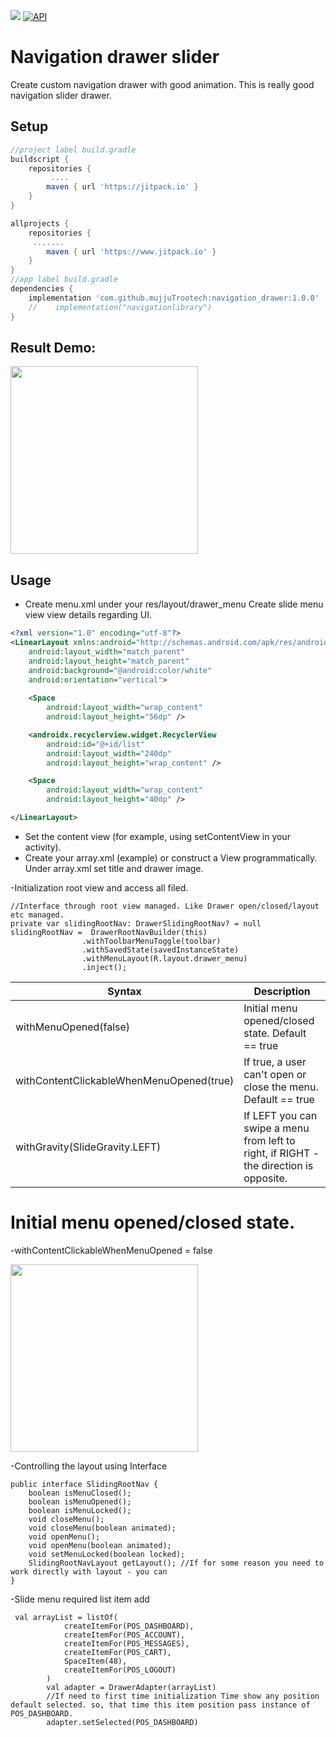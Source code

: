 [![](https://jitpack.io/v/mujjuTrootech/navigation_drawer.svg)](https://jitpack.io/#mujjuTrootech/navigation_drawer)
[![API](https://img.shields.io/badge/API-21%2B-brightgreen.svg?style=flat)](https://android-arsenal.com/api?level=21)

# Navigation drawer slider
Create custom navigation drawer with good animation. This is really good navigation slider drawer.

## Setup
```gradle
//project label build.gradle
buildscript {
    repositories {
         ....
        maven { url 'https://jitpack.io' }
    }
}

allprojects {
    repositories {
     .......
        maven { url 'https://www.jitpack.io' }
    }
}
//app label build.gradle
dependencies {
    implementation 'com.github.mujjuTrootech:navigation_drawer:1.0.0'
    //    implementation("navigationlibrary")
}
```

## Result Demo:

<img src="https://user-images.githubusercontent.com/112152331/187843772-d3a519e4-b337-4826-b3a3-7d07d4bbd172.gif" width="300" />

## Usage
- Create menu.xml under your res/layout/drawer_menu
  Create slide menu view view details regarding UI.
```xml
<?xml version="1.0" encoding="utf-8"?>
<LinearLayout xmlns:android="http://schemas.android.com/apk/res/android"
    android:layout_width="match_parent"
    android:layout_height="match_parent"
    android:background="@android:color/white"
    android:orientation="vertical">
  
    <Space
        android:layout_width="wrap_content"
        android:layout_height="56dp" />

    <androidx.recyclerview.widget.RecyclerView
        android:id="@+id/list"
        android:layout_width="240dp"
        android:layout_height="wrap_content" />

    <Space
        android:layout_width="wrap_content"
        android:layout_height="40dp" />

</LinearLayout>
```

* Set the content view (for example, using setContentView in your activity).
* Create your array.xml (example) or construct a View programmatically. Under array.xml set title and drawer image.

-Initialization root view and access all filed.
```
//Interface through root view managed. Like Drawer open/closed/layout etc managed.
private var slidingRootNav: DrawerSlidingRootNav? = null
slidingRootNav =  DrawerRootNavBuilder(this)
                .withToolbarMenuToggle(toolbar)
                .withSavedState(savedInstanceState)
                .withMenuLayout(R.layout.drawer_menu)
                .inject();
```

| Syntax                                   | Description                                                                            |
| -----------------------------            | -----------                                                                            |
| withMenuOpened(false)                    | Initial menu opened/closed state. Default == true                                      |
| withContentClickableWhenMenuOpened(true) | If true, a user can't open or close the menu. Default == true                          |
| withGravity(SlideGravity.LEFT)           | If LEFT you can swipe a menu from left to right, if RIGHT - the direction is opposite. |

# Initial menu opened/closed state.
-withContentClickableWhenMenuOpened = false

<img src="https://user-images.githubusercontent.com/112152331/187609875-f1d27e3f-581f-4ef5-84b1-4c61d214d465.gif" width="300" />


-Controlling the layout using Interface
```
public interface SlidingRootNav {
    boolean isMenuClosed();
    boolean isMenuOpened();
    boolean isMenuLocked();
    void closeMenu();
    void closeMenu(boolean animated);
    void openMenu();
    void openMenu(boolean animated);
    void setMenuLocked(boolean locked);
    SlidingRootNavLayout getLayout(); //If for some reason you need to work directly with layout - you can
}
```

-Slide menu required list item add
```
 val arrayList = listOf(
            createItemFor(POS_DASHBOARD),
            createItemFor(POS_ACCOUNT),
            createItemFor(POS_MESSAGES),
            createItemFor(POS_CART),
            SpaceItem(48),
            createItemFor(POS_LOGOUT)
        )
        val adapter = DrawerAdapter(arrayList)
        //If need to first time initialization Time show any position default selected. so, that time this item position pass instance of POS_DASHBOARD.
        adapter.setSelected(POS_DASHBOARD)
              
```
